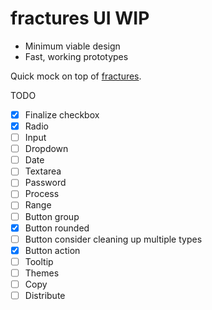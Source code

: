 # fractures UI WIP

* Minimum viable design
* Fast, working prototypes

Quick mock on top of [fractures](https://github.com/fractures/fractures).

TODO

* [x] Finalize checkbox
* [x] Radio
* [ ] Input
* [ ] Dropdown
* [ ] Date
* [ ] Textarea
* [ ] Password
* [ ] Process
* [ ] Range
* [ ] Button group
* [x] Button rounded
* [ ] Button consider cleaning up multiple types
* [x] Button action
* [ ] Tooltip
* [ ] Themes
* [ ] Copy
* [ ] Distribute
